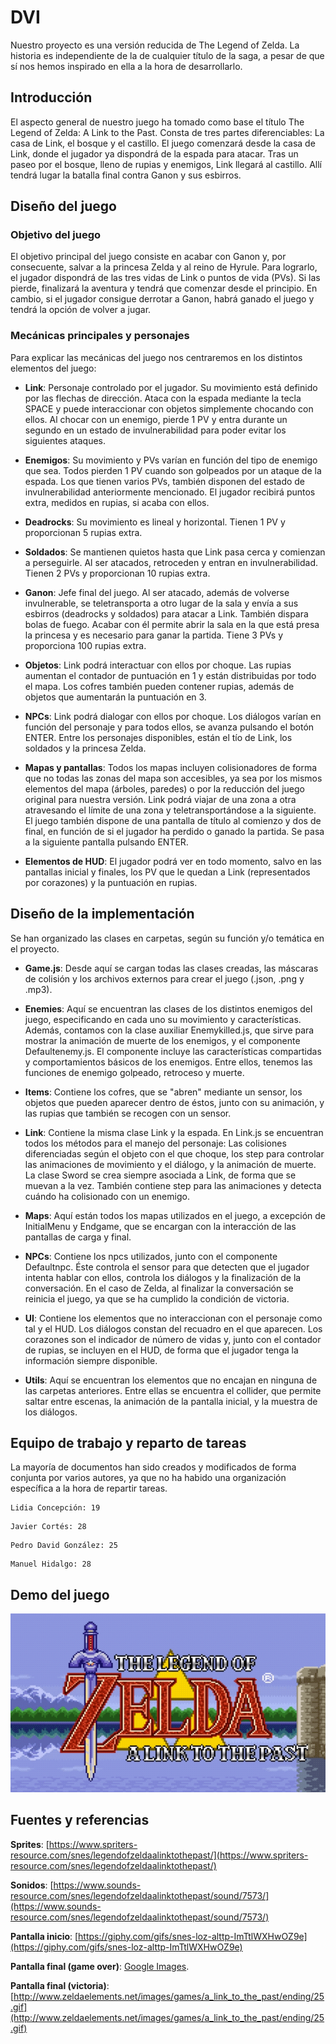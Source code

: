 # DVI

Nuestro proyecto es una versión reducida de The Legend of Zelda. La historia es independiente de la de cualquier título de la saga, a pesar de que sí nos hemos inspirado en ella a la hora de desarrollarlo.

## Introducción

El aspecto general de nuestro juego ha tomado como base el título The Legend of Zelda: A Link to the Past. Consta de tres partes diferenciables: La casa de Link, el bosque y el castillo. El juego comenzará desde la casa de Link, donde el jugador ya dispondrá de la espada para atacar. Tras un paseo por el bosque, lleno de rupias y enemigos, Link llegará al castillo. Allí tendrá lugar la batalla final contra Ganon y sus esbirros.

## Diseño del juego

### Objetivo del juego

El objetivo principal del juego consiste en acabar con Ganon y, por consecuente, salvar a la princesa Zelda y al reino de Hyrule. Para lograrlo, el jugador dispondrá de las tres vidas de Link o puntos de vida (PVs). Si las pierde, finalizará la aventura y tendrá que comenzar desde el principio. En cambio, si el jugador consigue derrotar a Ganon, habrá ganado el juego y tendrá la opción de volver a jugar.

### Mecánicas principales y personajes

Para explicar las mecánicas del juego nos centraremos en los distintos elementos del juego:

* **Link**: Personaje controlado por el jugador. Su movimiento está definido por las flechas de dirección. Ataca con la espada mediante la tecla SPACE y puede interaccionar con objetos simplemente chocando con ellos. Al chocar con un enemigo, pierde 1 PV y entra durante un segundo en un estado de invulnerabilidad para poder evitar los siguientes ataques.

* **Enemigos**: Su movimiento y PVs varían en función del tipo de enemigo que sea. Todos pierden 1 PV cuando son golpeados por un ataque de la espada. Los que tienen varios PVs, también disponen del estado de invulnerabilidad anteriormente mencionado. El jugador recibirá puntos extra, medidos en rupias, si acaba con ellos.

* **Deadrocks**: Su movimiento es lineal y horizontal. Tienen 1 PV y proporcionan 5 rupias extra.

* **Soldados**: Se mantienen quietos hasta que Link pasa cerca y comienzan a perseguirle. Al ser atacados, retroceden y entran en invulnerabilidad. Tienen 2 PVs y proporcionan 10  rupias extra.

* **Ganon**: Jefe final del juego. Al ser atacado, además de volverse invulnerable, se teletransporta a otro lugar de la sala y envía a sus esbirros (deadrocks y soldados) para atacar a Link. También dispara bolas de fuego. Acabar con él permite abrir la sala en la que está presa la princesa y es necesario para ganar la partida. Tiene 3 PVs y proporciona 100 rupias extra.

* **Objetos**: Link podrá interactuar con ellos por choque. Las rupias aumentan el contador de puntuación en 1 y están distribuidas por todo el mapa. Los cofres también pueden contener rupias, además de objetos que aumentarán la puntuación en 3.

* **NPCs**: Link podrá dialogar con ellos por choque. Los diálogos varían en función del personaje y para todos ellos, se avanza pulsando el botón ENTER. Entre los personajes disponibles, están el tío de Link, los soldados y la princesa Zelda.

* **Mapas y pantallas**: Todos los mapas incluyen colisionadores de forma que no todas las zonas del mapa son accesibles, ya sea por los mismos elementos del mapa (árboles, paredes) o por la reducción del juego original para nuestra versión. Link podrá viajar de una zona a otra atravesando el límite de una zona y teletransportándose a la siguiente. El juego también dispone de una pantalla de título al comienzo y dos de final, en función de si el jugador ha perdido o ganado la partida. Se pasa a la siguiente pantalla pulsando ENTER.

* **Elementos de HUD**: El jugador podrá ver en todo momento, salvo en las pantallas inicial y finales, los PV que le quedan a Link (representados por corazones) y la puntuación en rupias.

## Diseño de la implementación

Se han organizado las clases en carpetas, según su función y/o temática en el proyecto.

* **Game.js**: Desde aquí se cargan todas las clases creadas, las máscaras de colisión y los archivos externos para crear el juego (.json, .png y .mp3).

* **Enemies**: Aquí se encuentran las clases de los distintos enemigos del juego, especificando en cada uno su movimiento y características. Además, contamos con la clase auxiliar Enemykilled.js, que sirve para mostrar la animación de muerte de los enemigos, y el componente Defaultenemy.js. El componente incluye las características compartidas y comportamientos básicos de los enemigos. Entre ellos, tenemos las funciones de enemigo golpeado, retroceso y muerte.

* **Items**: Contiene los cofres, que se "abren" mediante un sensor, los objetos que pueden aparecer dentro de éstos, junto con su animación, y las rupias que también se recogen con un sensor.

* **Link**: Contiene la misma clase Link y la espada. En Link.js se encuentran todos los métodos para el manejo del personaje: Las colisiones diferenciadas según el objeto con el que choque, los step para controlar las animaciones de movimiento y el diálogo, y la animación de muerte. La clase Sword se crea siempre asociada a Link, de forma que se muevan a la vez. También contiene step para las animaciones y detecta cuándo ha colisionado con un enemigo.

* **Maps**: Aquí están todos los mapas utilizados en el juego, a excepción de InitialMenu y Endgame, que se encargan con la interacción de las pantallas de carga y final.

* **NPCs**: Contiene los npcs utilizados, junto con el componente Defaultnpc. Éste controla el sensor para que detecten que el jugador intenta hablar con ellos, controla los diálogos y la finalización de la conversación. En el caso de Zelda, al finalizar la conversación se reinicia el juego, ya que se ha cumplido la condición de victoria.

* **UI**: Contiene los elementos que no interaccionan con el personaje como tal y el HUD. Los diálogos constan del recuadro en el que aparecen. Los corazones son el indicador de número de vidas y, junto con el contador de rupias, se incluyen en el HUD, de forma que el jugador tenga la información siempre disponible.

* **Utils**: Aquí se encuentran los elementos que no encajan en ninguna de las carpetas anteriores. Entre ellas se encuentra el collider, que permite saltar entre escenas, la animación de la pantalla inicial, y la muestra de los diálogos.

## Equipo de trabajo y reparto de tareas

La mayoría de documentos han sido creados y modificados de forma conjunta por varios autores, ya que no ha habido una organización específica a la hora de repartir tareas.

```
Lidia Concepción: 19
```
```
Javier Cortés: 28
```
```
Pedro David González: 25
```
```
Manuel Hidalgo: 28
```

## Demo del juego

[![Demo del juego](doc/img/game.gif)](https://www.youtube.com/watch?v=zN_m4QDK7i4&feature=youtu.be)

## Fuentes y referencias

**Sprites**: [https://www.spriters-resource.com/snes/legendofzeldaalinktothepast/](https://www.spriters-resource.com/snes/legendofzeldaalinktothepast/)

**Sonidos**: [https://www.sounds-resource.com/snes/legendofzeldaalinktothepast/sound/7573/](https://www.sounds-resource.com/snes/legendofzeldaalinktothepast/sound/7573/)

**Pantalla inicio**: [https://giphy.com/gifs/snes-loz-alttp-ImTtlWXHwOZ9e](https://giphy.com/gifs/snes-loz-alttp-ImTtlWXHwOZ9e)

**Pantalla final (game over)**: [Google Images](https://images.google.com/).

**Pantalla final (victoria)**: [http://www.zeldaelements.net/images/games/a_link_to_the_past/ending/25.gif](http://www.zeldaelements.net/images/games/a_link_to_the_past/ending/25.gif)

